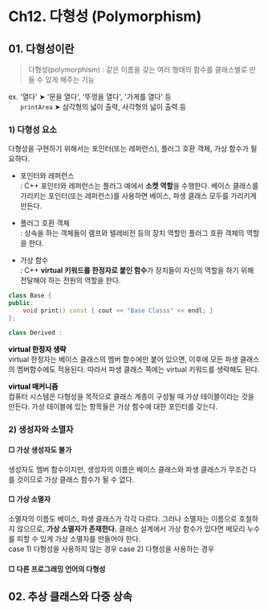 # Ch12. 다형성 (Polymorphism)
## 01. 다형성이란
> 다형성(polymorphism) : 같은 이름을 갖는 여러 형태의 함수를 클래스별로 만들 수 있게 해주는 기능  

ex. '열다' ➤ '문을 열다', '뚜껑을 열다', '가게를 열다' 등  
&nbsp;&nbsp;&nbsp;&nbsp;&nbsp; ```printArea``` ➤ 삼각형의 넓이 출력, 사각형의 넓이 출력 등

### 1) 다형성 요소
다형성을 구현하기 위해서는 포인터(또는 레퍼런스), 플러그 호환 객체, 가상 함수가 필요하다.  
* 포인터와 레퍼런스  
: C++ 포인터와 레퍼런스는 플러그 예에서 **소켓 역할**을 수행한다. 베이스 클래스를 가리키는 포인터(또는 레퍼런스)를 사용하면 베이스, 파생 클래스 모두를 가리키게 만든다.

* 플러그 호환 객체  
: 상속을 하는 객체들이 램프와 텔레비전 등의 장치 역할인 플러그 호환 객체의 역할을 한다.
* 가상 함수  
: C++ **virtual 키워드를 한정자로 붙인 함수**가 장치들이 자신의 역할을 하기 위해 전달해야 하는 전원의 역할을 한다.
```C++
class Base {
public:
    void print() const { cout << "Base Classs" << endl; }
};

class Derived : 

```
**<span style='background-color: #f6f8fa; color: black'>virtual 한정자 생략</span>**  
virtual 한정자는 베이스 클래스의 멤버 함수에만 붙어 있으면, 이후에 모든 파생 클래스의 멤버함수에도 적용된다. 따라서 파생 클래스 쪽에는 virtual 키워드를 생략해도 된다.

**<span style='background-color: #f6f8fa; color: black'>virtual 매커니즘</span>**  
컴퓨터 시스템은 다형성을 목적으로 클래스 계층이 구성될 때 가상 테이블이라는 것을 만든다. 가상 테이블에 있는 항목들은 가상 함수에 대한 포인터를 갖는다.

### 2) 생성자와 소멸자
#### **□ 가상 생성자도 불가**
생성자도 멤버 함수이지만, 생성자의 이름은 베이스 클래스와 파생 클래스가 무조건 다를 것이므로 가상 클래스 함수가 될 수 없다.
#### **□ 가상 소멸자**
소멸자의 이름도 베이스, 파생 클래스가 각각 다르다. 그러나 소멸자는 이름으로 호철하지 않으므로, **가상 소멸자가 존재한다.** 클래스 설계에서 가상 함수가 있다면 메모리 누수를 피할 수 있게 가상 소멸자를 만들어야 한다.  
case 1) 다형성을 사용하지 않는 경우
case 2) 다형성을 사용하는 경우
#### **□ 다른 프로그래밍 언어의 다형성**

## 02. 추상 클래스와 다중 상속



